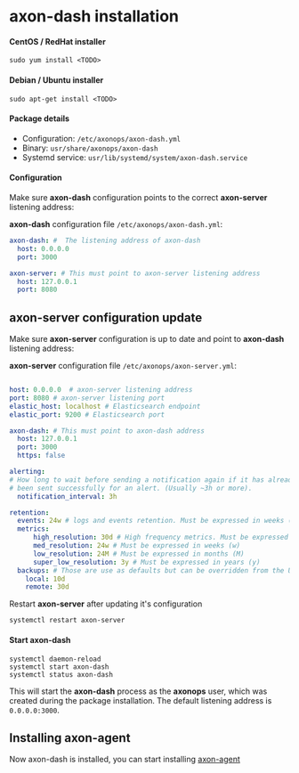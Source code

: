 # axon-dash installation

#### CentOS / RedHat installer
``` -
sudo yum install <TODO>
```
#### Debian / Ubuntu installer
``` -
sudo apt-get install <TODO>
```

#### Package details

* Configuration: `/etc/axonops/axon-dash.yml`
* Binary: `usr/share/axonops/axon-dash`
* Systemd service: `usr/lib/systemd/system/axon-dash.service`



#### Configuration
Make sure **axon-dash** configuration points to the correct **axon-server** listening address:

**axon-dash** configuration file `/etc/axonops/axon-dash.yml`:
``` yaml  hl_lines="5 6 7"
axon-dash: #  The listening address of axon-dash
  host: 0.0.0.0
  port: 3000

axon-server: # This must point to axon-server listening address
  host: 127.0.0.1 
  port: 8080
```

## axon-server configuration update
Make sure **axon-server** configuration is up to date and point to **axon-dash** listening address:

**axon-server** configuration file `/etc/axonops/axon-server.yml`:

``` yaml hl_lines="6 7 8 9"

host: 0.0.0.0  # axon-server listening address 
port: 8080 # axon-server listening port 
elastic_host: localhost # Elasticsearch endpoint
elastic_port: 9200 # Elasticsearch port

axon-dash: # This must point to axon-dash address
  host: 127.0.0.1
  port: 3000
  https: false

alerting:
# How long to wait before sending a notification again if it has already
# been sent successfully for an alert. (Usually ~3h or more).
  notification_interval: 3h

retention:
  events: 24w # logs and events retention. Must be expressed in weeks (w)
  metrics:
      high_resolution: 30d # High frequency metrics. Must be expressed in days (d)
      med_resolution: 24w # Must be expressed in weeks (w)
      low_resolution: 24M # Must be expressed in months (M)
      super_low_resolution: 3y # Must be expressed in years (y)
  backups: # Those are use as defaults but can be overridden from the UI
    local: 10d
    remote: 30d 
```

Restart **axon-server** after updating it's configuration
``` -
systemctl restart axon-server
```

#### Start axon-dash

``` -
systemctl daemon-reload
systemctl start axon-dash
systemctl status axon-dash
```

This will start the **axon-dash** process as the **axonops** user, which was created during the package installation. The default listening address is `0.0.0.0:3000`.


## Installing axon-agent

Now axon-dash is installed, you can start installing [axon-agent](../agent/centos.md)
